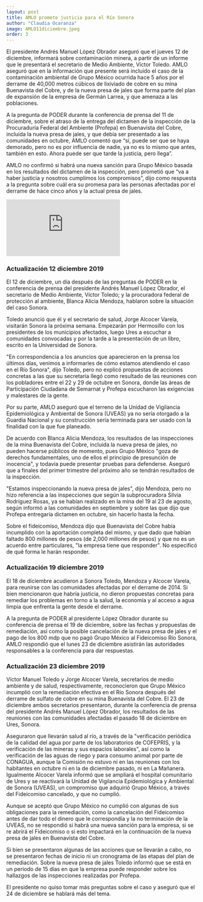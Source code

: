 ```yaml
---
layout: post
title: AMLO promete justicia para el Río Sonora
author: "Claudia Ocaranza"
image: AMLO11diciembre.jpeg
order: 3
---
```


El presidente Andrés Manuel López Obrador aseguró que el jueves 12 de diciembre, informará sobre contaminación minera, a partir de un informe que le presentará el secretario de Medio Ambiente, Víctor Toledo. AMLO aseguró que en la información que presente será incluido el caso de la contaminación ambiental de Grupo México ocurrida hace 5 años por el derrame de 40,000 metros cúbicos de lixiviado de cobre en su mina Buenavista del Cobre, y de la nueva presa de jales que forma parte del plan de expansión de la empresa de Germán Larrea, y que amenaza a las poblaciones.

A la pregunta de PODER durante la conferencia de prensa del 11 de diciembre, sobre el atraso de la entrega del dictamen de la inspección de la Procuraduría Federal del Ambiente (Profepa) en Buenavista del Cobre, incluida la nueva presa de jales, y que debía ser presentado a las comunidades en octubre, AMLO comentó que “sí, puede ser que se haya demorado, pero no es por influencia de nadie, ya no es lo mismo que antes, también en esto. Ahora puede ser que tarde la justicia, pero llega”. 

AMLO no confirmó si habrá una nueva sanción para Grupo México basada en los resultados del dictamen de la inspección, pero prometió que “va a haber justicia y nosotros cumplimos los compromisos”, dijo como respuesta a la pregunta sobre cuál era su promesa para las personas afectadas por el derrame de hace cinco años y la actual presa de jales.

<div class="embed-responsive embed-responsive-16by9 mb-4">
  <iframe class="embed-responsive-item" src="https://player.vimeo.com/video/379018690" frameborder="0" allow="accelerometer; autoplay; encrypted-media; gyroscope; picture-in-picture" allowfullscreen></iframe>
</div>

### **Actualización 12 diciembre 2019**

El 12 de diciembre, un día después de las preguntas de PODER en la conferencia de prensa del presidente Andrés Manuel López Obrador, el secretario de Medio Ambiente, Víctor Toledo; y la procuradora federal de protección al ambiente, Blanca Alicia Mendoza, hablaron sobre la situación del caso Sonora. 

Toledo anunció que él y el secretario de salud, Jorge Alcocer Varela, visitarán Sonora la próxima semana. Empezarán por Hermosillo con los presidentes de los municipios afectados, luego Ures a escuchar a comunidades convocadas y por la tarde a la presentación de un libro, escrito en la Universidad de Sonora.

"En correspondencia a los anuncios que aparecieron en la prensa los últimos días, venimos a informarles de cómo estamos atendiendo el caso en el Río Sonora", dijo Toledo, pero no explicó propuestas de acciones concretas a las que su secretaría llegó como resultado de las reuniones con los pobladores entre el 22 y 29 de octubre en Sonora, donde las áreas de Participación Ciudadana de Semarnat y Profepa escucharon las exigencias y malestares de la gente.

Por su parte, AMLO aseguró que el terreno de la Unidad de Vigilancia Epidemiológica y Ambiental de Sonora (UVEAS) ya no sería otorgado a la Guardia Nacional y su construcción sería terminada para ser usado con la finalidad con la que fue planeado. 

De acuerdo con Blanca Alicia Mendoza, los resultados de las inspecciones de la mina Buenavista del Cobre, incluida la nueva presa de jales, no pueden hacerse públicos de momento, pues Grupo México "goza de derechos fundamentales, uno de ellos el principio de presunción de inocencia", y todavía puede presentar pruebas para defenderse. Aseguró que a finales del primer trimestre del próximo año se tendrán resultados de la inspección. 

"Estamos inspeccionando la nueva presa de jales", dijo Mendoza, pero no hizo referencia a las inspecciones que según la subprocuradora Silvia Rodríguez Rosas, ya se habían realizado en la mina del 19 al 23 de agosto, según informó a las comunidades en septiembre y sobre las que dijo que Profepa entregaría dictamen en octubre, sin hacerlo hasta la fecha.  

Sobre el fideicomiso, Mendoza dijo que Buenavista del Cobre había incumplido con la aportación completa del mismo, y que dado que habían faltado 800 millones de pesos (de 2,000 millones de pesos) y que no es un acuerdo entre particulares, "la empresa tiene que responder". No especificó de qué forma le harán responder.


### **Actualización 19 diciembre 2019**

El 18 de diciembre acudieron a Sonora Toledo, Mendoza y Alcocer Varela, para reunirse con las comunidades afectadas por el derrame de 2014. Si bien mencionaron que habría justicia, no dieron propuestas concretas para remediar los problemas en torno a la salud, la economía y al acceso a agua limpia que enfrenta la gente desde el derrame.

A la pregunta de PODER al presidente López Obrador durante su conferencia de prensa el 19 de diciembre, sobre las fechas y propuestas de remediación, así como la posible cancelación de la nueva presa de jales y el pago de los 800 mdp que no pagó Grupo México al Fideicomiso Río Sonora, AMLO respondió que el lunes 23 de diciembre asistirán las autoridades responsables a la conferencia para dar respuestas. 

### **Actualización 23 diciembre 2019**

Víctor Manuel Toledo y Jorge Alcocer Varela, secretarios de medio ambiente y de salud, respectivamente, reconocieron que Grupo México incumplió con la remediación efectiva en el Río Sonora después del derrame de sulfato de cobre en su mina Buenavista del Cobre. El 23 de diciembre ambos secretarios presentaron, durante la conferencia de prensa del presidente Andrés Manuel López Obrador, los resultados de las reuniones con las comunidades afectadas el pasado 18 de diciembre en Ures, Sonora.

Aseguraron que llevarán salud al río, a través de la "verificación periódica de la calidad del agua por parte de los laboratorios de COFEPRIS, y la verificación de las mineras y sus espacios laborales", así como la verificación de las aguas de riego y para consumo animal por parte de CONAGUA, aunque la Comisión no estuvo ni en las reuniones con los habitantes en octubre ni en la de diciembre pasado, ni en La Mañanera. Igualmente Alcocer Varela informó que se ampliará el hospital comunitario de Ures y se reactivará la Unidad de Vigilancia Epidemiológica y Ambiental de Sonora (UVEAS), un compromiso que adquirió Grupo México, a través del Fideicomiso cancelado, y que no cumplió. 

Aunque se aceptó que Grupo México no cumplió con algunas de sus obligaciones para la remediación, como la cancelación del Fideicomiso antes de dar todo el dinero que le correspondía y la no terminación de la UVEAS, no se respondió si habrá una nueva sanción para la empresa, si se re abrirá el Fideicomiso o si esto impactará en la continuación de la nueva presa de jales en Buenavista del Cobre.

Si bien se presentaron algunas de las acciones que se llevarán a cabo, no se presentaron fechas de inicio ni un cronograma de las etapas del plan de remediación. Sobre la nueva presa de jales Toledo informó que se está en un periodo de 15 días en que la empresa puede responder sobre los hallazgos de las inspecciones realizadas por Profepa. 

El presidente no quiso tomar más preguntas sobre el caso y aseguró que el 24 de diciembre se hablará más del tema.


